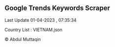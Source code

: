 

## Google Trends Keywords Scraper 
 
Last Update 01-04-2023 , 07:35:34

Country List :
VIETNAM.json



© Abdul Muttaqin 
